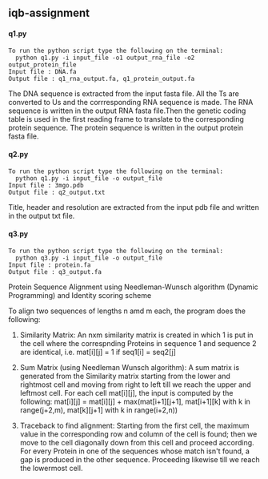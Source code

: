   ## iqb-assignment

  #### q1.py
    To run the python script type the following on the terminal:
      python q1.py -i input_file -o1 output_rna_file -o2 output_protein_file
    Input file : DNA.fa
    Output file : q1_rna_output.fa, q1_protein_output.fa
The DNA sequence is extracted from the input fasta file. All the Ts are converted to Us and the corrresponding RNA sequence is made. The RNA sequence is written in the output RNA fasta file.Then the genetic coding table is used in the first reading frame to translate to the corresponding protein sequence. The protein sequence is written in the output protein fasta file.
   
 #### q2.py
    To run the python script type the following on the terminal:
      python q1.py -i input_file -o output_file
    Input file : 3mgo.pdb
    Output file : q2_output.txt
 Title, header and resolution are extracted from the input pdb file and written in the output txt file. 

#### q3.py
    To run the python script type the following on the terminal:
      python q3.py -i input_file -o output_file
    Input file : protein.fa
    Output file : q3_output.fa
Protein Sequence Alignment using Needleman-Wunsch algorithm (Dynamic Programming) and Identity scoring scheme

To align two sequences of lengths n amd m each, the program does the following:

1. Similarity Matrix: 
An nxm similarity matrix is created in which 1 is put in the cell where the correspnding Proteins in sequence 1 and sequence 2 are identical, i.e. 
mat[i][j] = 1 if seq1[i] = seq2[j]

2. Sum Matrix (using Needleman Wunsch algorithm): 
A sum matrix is generated from the Similarity matrix starting from the lower and rightmost cell and moving from right to left till we reach the upper and leftmost cell. For each cell mat[i][j], the input is computed by the following:
mat[i][j] = mat[i][j] + max(mat[i+1][j+1], mat[i+1][k] with k in range(j+2,m), mat[k][j+1] with k in range(i+2,n))

3. Traceback to find alignment: 
Starting from the first cell, the maximum value in the corresponding row and column of the cell is found; then we move to the cell diagonally down from this cell and proceed according. For every Protein in one of the sequences whose match isn't found, a gap is produced in the other sequence. Proceeding likewise till we reach the lowermost cell.

